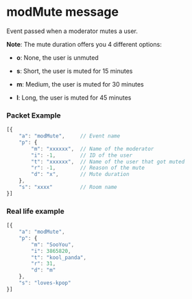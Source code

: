# modMute message

Event passed when a moderator mutes a user.

**Note**: The mute duration offers you 4 different options:

* **o**: None, the user is unmuted

* **s**: Short, the user is muted for 15 minutes

* **m**: Medium, the user is muted for 30 minutes

* **l**: Long, the user is muted for 45 minutes

### Packet Example

```js
[{
    "a": "modMute",     // Event name
    "p": {
        "m": "xxxxxx",	// Name of the moderator
        "i": -1,        // ID of the user
        "t": "xxxxxx",  // Name of the user that got muted
        "r": -1,        // Reason of the mute
        "d": "x",       // Mute duration
    },
    "s": "xxxx"         // Room name
}]
```
### Real life example
```js
[{
    "a": "modMute",
    "p": {
        "m": "SooYou",
        "i": 3865820,
        "t": "kool_panda",
        "r": 31,
        "d": "m"
    },
    "s": "loves-kpop"
}]
```